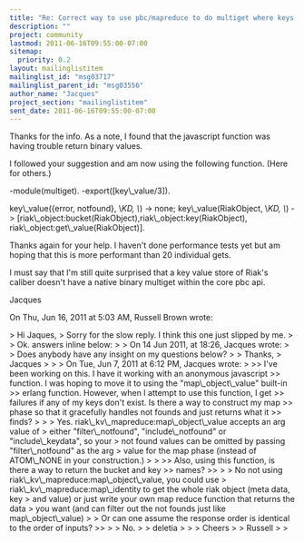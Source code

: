 ```yaml
---
title: "Re: Correct way to use pbc/mapreduce to do multiget where keys and	bucket names are binary values?"
description: ""
project: community
lastmod: 2011-06-16T09:55:00-07:00
sitemap:
  priority: 0.2
layout: mailinglistitem
mailinglist_id: "msg03717"
mailinglist_parent_id: "msg03556"
author_name: "Jacques"
project_section: "mailinglistitem"
sent_date: 2011-06-16T09:55:00-07:00
---
```



Thanks for the info. As a note, I found that the javascript function was
having trouble return binary values.

I followed your suggestion and am now using the following function. (Here
for others.)

-module(multiget).
-export([key\\_value/3]).

key\\_value({error, notfound}, \\_KD, \\_) -&gt;
 none;
key\\_value(RiakObject, \\_KD, \\_) -&gt;
 [riak\\_object:bucket(RiakObject),riak\\_object:key(RiakObject),
riak\\_object:get\\_value(RiakObject)].


Thanks again for your help. I haven't done performance tests yet but am
hoping that this is more performant than 20 individual gets.

I must say that I'm still quite surprised that a key value store of Riak's
caliber doesn't have a native binary multiget within the core pbc api.

Jacques

On Thu, Jun 16, 2011 at 5:03 AM, Russell Brown  wrote:

&gt; Hi Jaques,
&gt; Sorry for the slow reply. I think this one just slipped by me.
&gt;
&gt; Ok. answers inline below:
&gt;
&gt; On 14 Jun 2011, at 18:26, Jacques wrote:
&gt;
&gt; Does anybody have any insight on my questions below?
&gt;
&gt; Thanks,
&gt; Jacques
&gt;
&gt;
&gt; On Tue, Jun 7, 2011 at 6:12 PM, Jacques  wrote:
&gt;
&gt;&gt; I've been working on this. I have it working with an anonymous javascript
&gt;&gt; function. I was hoping to move it to using the "map\\_object\\_value" built-in
&gt;&gt; erlang function. However, when I attempt to use this function, I get
&gt;&gt; failures if any of my keys don't exist. Is there a way to construct my map
&gt;&gt; phase so that it gracefully handles not founds and just returns what it
&gt;&gt; finds?
&gt;
&gt;
&gt; Yes. riak\\_kv\\_mapreduce:map\\_object\\_value accepts an arg value of
&gt; either "filter\\_notfound", "include\\_notfound" or "include\\_keydata", so your
&gt; not found values can be omitted by passing "filter\\_notfound" as the arg
&gt; value for the map phase (instead of ATOM\\_NONE in your construction.)
&gt;
&gt;
&gt;&gt; Also, using this function, is there a way to return the bucket and key
&gt;&gt; names?
&gt;&gt;
&gt;
&gt; No not using riak\\_kv\\_mapreduce:map\\_object\\_value, you could use
&gt; riak\\_kv\\_mapreduce:map\\_identity to get the whole riak object (meta data, key
&gt; and value) or just write your own map reduce function that returns the data
&gt; you want (and can filter out the not founds just like map\\_object\\_value)
&gt;
&gt; Or can one assume the response order is identical to the order of inputs?
&gt;&gt;
&gt;
&gt; No.
&gt;
&gt; deletia
&gt;
&gt;
&gt; Cheers
&gt;
&gt; Russell
&gt;
&gt;
